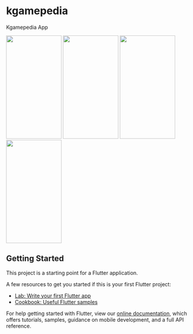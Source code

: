 # kgamepedia

Kgamepedia App

<img src="https://user-images.githubusercontent.com/80070771/160480103-5d184b7d-169a-4f4c-baf3-582e2910a9aa.png" width="150" height="280">  <img src="https://user-images.githubusercontent.com/80070771/160480115-b801fe3a-a530-426a-8618-c98fddad4da9.png" width="150" height="280">
<img src="https://user-images.githubusercontent.com/80070771/160480146-80d48d93-c97f-4931-8f2e-76a8046a5420.png" width="150" height="280">  <img src="https://user-images.githubusercontent.com/80070771/160480160-d67221fe-720a-4bd6-846d-64c3bbaad8d6.png" width="150" height="280">

## Getting Started

This project is a starting point for a Flutter application.

A few resources to get you started if this is your first Flutter project:

- [Lab: Write your first Flutter app](https://flutter.dev/docs/get-started/codelab)
- [Cookbook: Useful Flutter samples](https://flutter.dev/docs/cookbook)

For help getting started with Flutter, view our
[online documentation](https://flutter.dev/docs), which offers tutorials,
samples, guidance on mobile development, and a full API reference.
